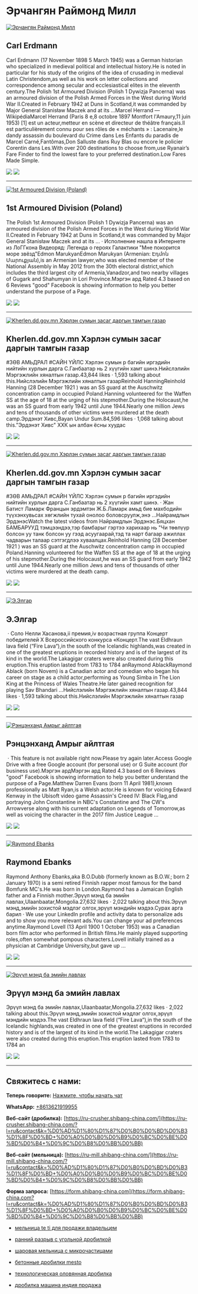 # Эрчангян Раймонд Милл

<a href="https://swt.shibang-china.com/?l=ru&img&k=%D0%AD%D1%80%D1%87%D0%B0%D0%BD%D0%B3%D1%8F%D0%BD+%D0%A0%D0%B0%D0%B9%D0%BC%D0%BE%D0%BD%D0%B4+%D0%9C%D0%B8%D0%BB%D0%BB" target="_blank">![Эрчангян Раймонд Милл](http://static.shibang-china.com/all-800x300/1433.jpg)</a>

## Carl Erdmann
Carl Erdmann (17 November 1898 5 March 1945) was a German historian who specialized in medieval political and intellectual history.He is noted in particular for his study of the origins of the idea of crusading in medieval Latin Christendom,as well as his work on letter collections and correspondence among secular and ecclesiastical elites in the eleventh century.The Polish 1st Armoured Division (Polish 1 Dywizja Pancerna) was an armoured division of the Polish Armed Forces in the West during World War II.Created in February 1942 at Duns in Scotland,it was commanded by Major General Stanisław Maczek and at its …Marcel Herrand — Wikip&#233;diaMarcel Herrand (Paris 8 e,8 octobre 1897 Montfort l'Amaury,11 juin 1953) [1] est un acteur,metteur en sc&#232;ne et directeur de th&#233;&#226;tre fran&#231;ais.Il est particuli&#232;rement connu pour ses r&#244;les de &#171; m&#233;chants &#187; : Lacenaire,le dandy assassin du boulevard du Crime dans Les Enfants du paradis de Marcel Carn&#233;,Fant&#244;mas,Don Salluste dans Ruy Blas ou encore le policier Corentin dans Les.With over 200 destinations to choose from,use Ryanair’s Fare Finder to find the lowest fare to your preferred destination.Low Fares Made Simple.


<a href="https://whatsapp.shibangsoft.com/WhatsApp.php" target="_blank" title="WhatsApp">![](http://static.shibang-china.com/icon/whatsapp.png)</a> <a href="https://swt.shibang-china.com/?l=ru&icon&k=%D0%AD%D1%80%D1%87%D0%B0%D0%BD%D0%B3%D1%8F%D0%BD+%D0%A0%D0%B0%D0%B9%D0%BC%D0%BE%D0%BD%D0%B4+%D0%9C%D0%B8%D0%BB%D0%BB" target="_blank">![](http://static.shibang-china.com/icon/chat-ru.png)</a>

---

<a href="https://swt.shibang-china.com/?l=ru&img&k=%D0%AD%D1%80%D1%87%D0%B0%D0%BD%D0%B3%D1%8F%D0%BD+%D0%A0%D0%B0%D0%B9%D0%BC%D0%BE%D0%BD%D0%B4+%D0%9C%D0%B8%D0%BB%D0%BB" target="_blank">![1st Armoured Division (Poland)](http://static.shibang-china.com/all-800x300/11.jpg)</a>

## 1st Armoured Division (Poland)
The Polish 1st Armoured Division (Polish 1 Dywizja Pancerna) was an armoured division of the Polish Armed Forces in the West during World War II.Created in February 1942 at Duns in Scotland,it was commanded by Major General Stanisław Maczek and at its …&nbsp;&#0183;&#32;Исполнение нашла в Интернете из ЛоГГкона Видеоряд: Легенда о героях Галактики &quot;Мне покорится море звёзд&quot;Edmon MarukyanEdmon Marukyan (Armenian: Էդմոն Մարուքյան),is an Armenian lawyer,who was elected member of the National Assembly in May 2012 from the 30th electoral district,which includes the third largest city of Armenia,Vanadzor,and two nearby villages of Gugark and Shahumyan in Lori Province.Мэргэн ард  Rated 4.3 based on 6 Reviews &quot;good&quot; Facebook is showing information to help you better understand the purpose of a Page.


<a href="https://whatsapp.shibangsoft.com/WhatsApp.php" target="_blank" title="WhatsApp">![](http://static.shibang-china.com/icon/whatsapp.png)</a> <a href="https://swt.shibang-china.com/?l=ru&icon&k=%D0%AD%D1%80%D1%87%D0%B0%D0%BD%D0%B3%D1%8F%D0%BD+%D0%A0%D0%B0%D0%B9%D0%BC%D0%BE%D0%BD%D0%B4+%D0%9C%D0%B8%D0%BB%D0%BB" target="_blank">![](http://static.shibang-china.com/icon/chat-ru.png)</a>

---

<a href="https://swt.shibang-china.com/?l=ru&img&k=%D0%AD%D1%80%D1%87%D0%B0%D0%BD%D0%B3%D1%8F%D0%BD+%D0%A0%D0%B0%D0%B9%D0%BC%D0%BE%D0%BD%D0%B4+%D0%9C%D0%B8%D0%BB%D0%BB" target="_blank">![Kherlen.dd.gov.mn Хэрлэн сумын засаг даргын тамгын газар](http://static.shibang-china.com/all-800x300/1517.jpg)</a>

## Kherlen.dd.gov.mn Хэрлэн сумын засаг даргын тамгын газар
#ЗӨВ АМЬДРАЛ #САЙН ҮЙЛС Хэрлэн сумын р багийн иргэдийн нийтийн хурлын дарга С.Ганбаатар нь 2 хүүгийн хамт шинэ.Нийслэлийн Мэргэжлийн хяналтын газар.43,844 likes &#183; 1,593 talking about this.Нийслэлийн Мэргэжлийн хяналтын газарReinhold HanningReinhold Hanning (28 December 1921 ) was an SS guard at the Auschwitz concentration camp in occupied Poland.Hanning volunteered for the Waffen SS at the age of 18 at the urging of his stepmother.During the Holocaust,he was an SS guard from early 1942 until June 1944.Nearly one million Jews and tens of thousands of other victims were murdered at the death camp.Эрдэнэт Хивс,Bayan Undur Sum.84,596 likes &#183; 1,068 talking about this.&quot;Эрдэнэт Хивс&quot; ХХК ын албан ёсны хуудас


<a href="https://whatsapp.shibangsoft.com/WhatsApp.php" target="_blank" title="WhatsApp">![](http://static.shibang-china.com/icon/whatsapp.png)</a> <a href="https://swt.shibang-china.com/?l=ru&icon&k=%D0%AD%D1%80%D1%87%D0%B0%D0%BD%D0%B3%D1%8F%D0%BD+%D0%A0%D0%B0%D0%B9%D0%BC%D0%BE%D0%BD%D0%B4+%D0%9C%D0%B8%D0%BB%D0%BB" target="_blank">![](http://static.shibang-china.com/icon/chat-ru.png)</a>

---

<a href="https://swt.shibang-china.com/?l=ru&img&k=%D0%AD%D1%80%D1%87%D0%B0%D0%BD%D0%B3%D1%8F%D0%BD+%D0%A0%D0%B0%D0%B9%D0%BC%D0%BE%D0%BD%D0%B4+%D0%9C%D0%B8%D0%BB%D0%BB" target="_blank">![Kherlen.dd.gov.mn Хэрлэн сумын засаг даргын тамгын газар](http://static.shibang-china.com/all-800x300/1275.jpg)</a>

## Kherlen.dd.gov.mn Хэрлэн сумын засаг даргын тамгын газар
#ЗӨВ АМЬДРАЛ #САЙН ҮЙЛС Хэрлэн сумын р багийн иргэдийн нийтийн хурлын дарга С.Ганбаатар нь 2 хүүгийн хамт шинэ.&nbsp;&#0183;&#32;Жан Батист Ламарк Францын эрдэмтэн Ж.Б.Ламарк амьд бие махбодийн түүхэнхувьсах хөгжлийн тухай онолоо боловсруулж,энэ …Найрамдлын ЭрдэнэсWatch the latest videos from Найрамдлын Эрдэнэс.Бяцхан БАМБАРУУД тэмцээндээ,тэр бамбарыг гэртээ харихаар нь &quot;Чи төөлүүр болсон уу танк болсон уу гээд асуугаарай,тэд та нарт багаар ажиллах чадварын талаар сэтгэгдлээ хуваалцах.Reinhold Hanning (28 December 1921 ) was an SS guard at the Auschwitz concentration camp in occupied Poland.Hanning volunteered for the Waffen SS at the age of 18 at the urging of his stepmother.During the Holocaust,he was an SS guard from early 1942 until June 1944.Nearly one million Jews and tens of thousands of other victims were murdered at the death camp.


<a href="https://whatsapp.shibangsoft.com/WhatsApp.php" target="_blank" title="WhatsApp">![](http://static.shibang-china.com/icon/whatsapp.png)</a> <a href="https://swt.shibang-china.com/?l=ru&icon&k=%D0%AD%D1%80%D1%87%D0%B0%D0%BD%D0%B3%D1%8F%D0%BD+%D0%A0%D0%B0%D0%B9%D0%BC%D0%BE%D0%BD%D0%B4+%D0%9C%D0%B8%D0%BB%D0%BB" target="_blank">![](http://static.shibang-china.com/icon/chat-ru.png)</a>

---

<a href="https://swt.shibang-china.com/?l=ru&img&k=%D0%AD%D1%80%D1%87%D0%B0%D0%BD%D0%B3%D1%8F%D0%BD+%D0%A0%D0%B0%D0%B9%D0%BC%D0%BE%D0%BD%D0%B4+%D0%9C%D0%B8%D0%BB%D0%BB" target="_blank">![Э.Элгар](http://static.shibang-china.com/all-800x300/892.jpg)</a>

## Э.Элгар
&nbsp;&#0183;&#32;Соло Нелли Хасанова,ii премия,iv возрастная группа Концерт победителей Х Всероссийского конкурса &#171;Концерт.The vast Eldhraun lava field (“Fire Lava“),in the south of the Icelandic highlands,was created in one of the greatest eruptions in recorded history and is of the largest of its kind in the world.The Lakagigar craters were also created during this eruption.This eruption lasted from 1783 to 1784 anRaymond AblackRaymond Ablack (born Novem) is a Canadian actor and comedian who began his career on stage as a child actor,performing as Young Simba in The Lion King at the Princess of Wales Theatre.He later gained recognition for playing Sav Bhandari …Нийслэлийн Мэргэжлийн хяналтын газар.43,844 likes &#183; 1,593 talking about this.Нийслэлийн Мэргэжлийн хяналтын газар


<a href="https://whatsapp.shibangsoft.com/WhatsApp.php" target="_blank" title="WhatsApp">![](http://static.shibang-china.com/icon/whatsapp.png)</a> <a href="https://swt.shibang-china.com/?l=ru&icon&k=%D0%AD%D1%80%D1%87%D0%B0%D0%BD%D0%B3%D1%8F%D0%BD+%D0%A0%D0%B0%D0%B9%D0%BC%D0%BE%D0%BD%D0%B4+%D0%9C%D0%B8%D0%BB%D0%BB" target="_blank">![](http://static.shibang-china.com/icon/chat-ru.png)</a>

---

<a href="https://swt.shibang-china.com/?l=ru&img&k=%D0%AD%D1%80%D1%87%D0%B0%D0%BD%D0%B3%D1%8F%D0%BD+%D0%A0%D0%B0%D0%B9%D0%BC%D0%BE%D0%BD%D0%B4+%D0%9C%D0%B8%D0%BB%D0%BB" target="_blank">![Рэнцэнханд Амрыг айлтгая](http://static.shibang-china.com/all-800x300/1095.jpg)</a>

## Рэнцэнханд Амрыг айлтгая
&nbsp;&#0183;&#32;This feature is not available right now.Please try again later.Access Google Drive with a free Google account (for personal use) or G Suite account (for business use).Мэргэн ардМэргэн ард  Rated 4.3 based on 6 Reviews &quot;good&quot; Facebook is showing information to help you better understand the purpose of a Page.Matthew Darren Evans (born 11 April 1981),known professionally as Matt Ryan,is a Welsh actor.He is known for voicing Edward Kenway in the Ubisoft video game Assassin's Creed IV: Black Flag,and portraying John Constantine in NBC's Constantine and The CW's Arrowverse along with his current adaptation on Legends of Tomorrow,as well as voicing the character in the 2017 film Justice League …


<a href="https://whatsapp.shibangsoft.com/WhatsApp.php" target="_blank" title="WhatsApp">![](http://static.shibang-china.com/icon/whatsapp.png)</a> <a href="https://swt.shibang-china.com/?l=ru&icon&k=%D0%AD%D1%80%D1%87%D0%B0%D0%BD%D0%B3%D1%8F%D0%BD+%D0%A0%D0%B0%D0%B9%D0%BC%D0%BE%D0%BD%D0%B4+%D0%9C%D0%B8%D0%BB%D0%BB" target="_blank">![](http://static.shibang-china.com/icon/chat-ru.png)</a>

---

<a href="https://swt.shibang-china.com/?l=ru&img&k=%D0%AD%D1%80%D1%87%D0%B0%D0%BD%D0%B3%D1%8F%D0%BD+%D0%A0%D0%B0%D0%B9%D0%BC%D0%BE%D0%BD%D0%B4+%D0%9C%D0%B8%D0%BB%D0%BB" target="_blank">![Raymond Ebanks](http://static.shibang-china.com/all-800x300/209.jpg)</a>

## Raymond Ebanks
Raymond Anthony Ebanks,aka B.O.Dubb (formerly known as B.O.W.; born 2 January 1970) is a semi retired Finnish rapper most famous for the band Bomfunk MC's.He was born in London.Raymond has a Jamaican English father and a Finnish mother.Эрүүл мэнд ба эмийн лавлах,Ulaanbaatar,Mongolia.27,632 likes &#183; 2,022 talking about this.Эрүүл мэнд,эмийн зохистой мэдлэг олгох,эрүүл мэндийн мэдээ.Сурах арга барил&nbsp;&#0183;&#32;We use your LinkedIn profile and activity data to personalize ads and to show you more relevant ads.You can change your ad preferences anytime.Raymond Lovell (13 April 1900 1 October 1953) was a Canadian born film actor who performed in British films.He mainly played supporting roles,often somewhat pompous characters.Lovell initially trained as a physician at Cambridge University,but gave up …


<a href="https://whatsapp.shibangsoft.com/WhatsApp.php" target="_blank" title="WhatsApp">![](http://static.shibang-china.com/icon/whatsapp.png)</a> <a href="https://swt.shibang-china.com/?l=ru&icon&k=%D0%AD%D1%80%D1%87%D0%B0%D0%BD%D0%B3%D1%8F%D0%BD+%D0%A0%D0%B0%D0%B9%D0%BC%D0%BE%D0%BD%D0%B4+%D0%9C%D0%B8%D0%BB%D0%BB" target="_blank">![](http://static.shibang-china.com/icon/chat-ru.png)</a>

---

<a href="https://swt.shibang-china.com/?l=ru&img&k=%D0%AD%D1%80%D1%87%D0%B0%D0%BD%D0%B3%D1%8F%D0%BD+%D0%A0%D0%B0%D0%B9%D0%BC%D0%BE%D0%BD%D0%B4+%D0%9C%D0%B8%D0%BB%D0%BB" target="_blank">![Эрүүл мэнд ба эмийн лавлах](http://static.shibang-china.com/all-800x300/976.jpg)</a>

## Эрүүл мэнд ба эмийн лавлах
Эрүүл мэнд ба эмийн лавлах,Ulaanbaatar,Mongolia.27,632 likes &#183; 2,022 talking about this.Эрүүл мэнд,эмийн зохистой мэдлэг олгох,эрүүл мэндийн мэдээ.The vast Eldhraun lava field (“Fire Lava“),in the south of the Icelandic highlands,was created in one of the greatest eruptions in recorded history and is of the largest of its kind in the world.The Lakagigar craters were also created during this eruption.This eruption lasted from 1783 to 1784 an

<a href="https://whatsapp.shibangsoft.com/WhatsApp.php" target="_blank" title="WhatsApp">![](http://static.shibang-china.com/icon/whatsapp.png)</a> <a href="https://swt.shibang-china.com/?l=ru&icon&k=%D0%AD%D1%80%D1%87%D0%B0%D0%BD%D0%B3%D1%8F%D0%BD+%D0%A0%D0%B0%D0%B9%D0%BC%D0%BE%D0%BD%D0%B4+%D0%9C%D0%B8%D0%BB%D0%BB" target="_blank">![](http://static.shibang-china.com/icon/chat-ru.png)</a>

---
## Свяжитесь с нами:

**Теперь говорите:** [Нажмите, чтобы начать чат](https://swt.shibang-china.com?l=ru&contact&k=%D0%AD%D1%80%D1%87%D0%B0%D0%BD%D0%B3%D1%8F%D0%BD+%D0%A0%D0%B0%D0%B9%D0%BC%D0%BE%D0%BD%D0%B4+%D0%9C%D0%B8%D0%BB%D0%BB)

**WhatsApp:**  [+8613621919955](https://whatsapp.shibangsoft.com/WhatsApp.php)

**Веб-сайт (дробилка):** [https://ru-crusher.shibang-china.com/](https://ru-crusher.shibang-china.com/?l=ru&contact&k=%D0%AD%D1%80%D1%87%D0%B0%D0%BD%D0%B3%D1%8F%D0%BD+%D0%A0%D0%B0%D0%B9%D0%BC%D0%BE%D0%BD%D0%B4+%D0%9C%D0%B8%D0%BB%D0%BB)

**Веб-сайт (мельница):** [https://ru-mill.shibang-china.com/](https://ru-mill.shibang-china.com/?l=ru&contact&k=%D0%AD%D1%80%D1%87%D0%B0%D0%BD%D0%B3%D1%8F%D0%BD+%D0%A0%D0%B0%D0%B9%D0%BC%D0%BE%D0%BD%D0%B4+%D0%9C%D0%B8%D0%BB%D0%BB)

**Форма запроса:** [https://form.shibang-china.com](https://form.shibang-china.com?l=ru&contact&k=%D0%AD%D1%80%D1%87%D0%B0%D0%BD%D0%B3%D1%8F%D0%BD+%D0%A0%D0%B0%D0%B9%D0%BC%D0%BE%D0%BD%D0%B4+%D0%9C%D0%B8%D0%BB%D0%BB)

* [мельница te ti для продажи владельцем](../135/%D0%BC%D0%B5%D0%BB%D1%8C%D0%BD%D0%B8%D1%86%D0%B0%20te%20ti%20%D0%B4%D0%BB%D1%8F%20%D0%BF%D1%80%D0%BE%D0%B4%D0%B0%D0%B6%D0%B8%20%D0%B2%D0%BB%D0%B0%D0%B4%D0%B5%D0%BB%D1%8C%D1%86%D0%B5%D0%BC.md)

* [ранний разрыв с угольной дробилкой](../133/%D1%80%D0%B0%D0%BD%D0%BD%D0%B8%D0%B9%20%D1%80%D0%B0%D0%B7%D1%80%D1%8B%D0%B2%20%D1%81%20%D1%83%D0%B3%D0%BE%D0%BB%D1%8C%D0%BD%D0%BE%D0%B9%20%D0%B4%D1%80%D0%BE%D0%B1%D0%B8%D0%BB%D0%BA%D0%BE%D0%B9.md)

* [шаровая мельница с микрочастицами](../133/%D1%88%D0%B0%D1%80%D0%BE%D0%B2%D0%B0%D1%8F%20%D0%BC%D0%B5%D0%BB%D1%8C%D0%BD%D0%B8%D1%86%D0%B0%20%D1%81%20%D0%BC%D0%B8%D0%BA%D1%80%D0%BE%D1%87%D0%B0%D1%81%D1%82%D0%B8%D1%86%D0%B0%D0%BC%D0%B8.md)

* [бетонные дробилки mesto](../131/%D0%B1%D0%B5%D1%82%D0%BE%D0%BD%D0%BD%D1%8B%D0%B5%20%D0%B4%D1%80%D0%BE%D0%B1%D0%B8%D0%BB%D0%BA%D0%B8%20mesto.md)

* [технологическая оловянная дробилка](../132/%D1%82%D0%B5%D1%85%D0%BD%D0%BE%D0%BB%D0%BE%D0%B3%D0%B8%D1%87%D0%B5%D1%81%D0%BA%D0%B0%D1%8F%20%D0%BE%D0%BB%D0%BE%D0%B2%D1%8F%D0%BD%D0%BD%D0%B0%D1%8F%20%D0%B4%D1%80%D0%BE%D0%B1%D0%B8%D0%BB%D0%BA%D0%B0.md)

* [дробилка машина индия продажа](../132/%D0%B4%D1%80%D0%BE%D0%B1%D0%B8%D0%BB%D0%BA%D0%B0%20%D0%BC%D0%B0%D1%88%D0%B8%D0%BD%D0%B0%20%D0%B8%D0%BD%D0%B4%D0%B8%D1%8F%20%D0%BF%D1%80%D0%BE%D0%B4%D0%B0%D0%B6%D0%B0.md)